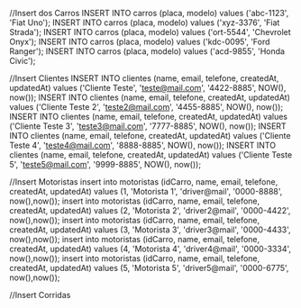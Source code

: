 //Insert dos Carros
INSERT INTO	carros (placa, modelo) values ('abc-1123', 'Fiat Uno');
INSERT INTO	carros (placa, modelo) values ('xyz-3376', 'Fiat Strada');
INSERT INTO	carros (placa, modelo) values ('ort-5544', 'Chevrolet Onyx');
INSERT INTO	carros (placa, modelo) values ('kdc-0095', 'Ford Ranger');
INSERT INTO	carros (placa, modelo) values ('acd-9855', 'Honda Civic');


//Insert Clientes
INSERT INTO	clientes (name, email, telefone, createdAt, updatedAt) values ('Cliente Teste', 'teste@mail.com', '4422-8885', NOW(), now());
INSERT INTO	clientes (name, email, telefone, createdAt, updatedAt) values ('Cliente Teste 2', 'teste2@mail.com', '4455-8885', NOW(), now());
INSERT INTO	clientes (name, email, telefone, createdAt, updatedAt) values ('Cliente Teste 3', 'teste3@mail.com', '7777-8885', NOW(), now());
INSERT INTO	clientes (name, email, telefone, createdAt, updatedAt) values ('Cliente Teste 4', 'teste4@mail.com', '8888-8885', NOW(), now());
INSERT INTO	clientes (name, email, telefone, createdAt, updatedAt) values ('Cliente Teste 5', 'teste5@mail.com', '9999-8885', NOW(), now());

//Insert Motoristas
insert into motoristas (idCarro, name, email, telefone, createdAt, updatedAt) values (1, 'Motorista 1', 'driver@mail', '0000-8888', now(),now());
insert into motoristas (idCarro, name, email, telefone, createdAt, updatedAt) values (2, 'Motorista 2', 'driver2@mail', '0000-4422', now(),now());
insert into motoristas (idCarro, name, email, telefone, createdAt, updatedAt) values (3, 'Motorista 3', 'driver3@mail', '0000-4433', now(),now());
insert into motoristas (idCarro, name, email, telefone, createdAt, updatedAt) values (4, 'Motorista 4', 'driver4@mail', '0000-3334', now(),now());
insert into motoristas (idCarro, name, email, telefone, createdAt, updatedAt) values (5, 'Motorista 5', 'driver5@mail', '0000-6775', now(),now());

//Insert Corridas
